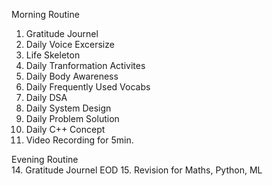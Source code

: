 Morning Routine
1. Gratitude Journel
2. Daily Voice Excersize
4. Life Skeleton
5. Daily Tranformation Activites
6. Daily Body Awareness
7. Daily Frequently Used Vocabs
8. Daily DSA
9. Daily System Design
10. Daily Problem Solution
11. Daily C++ Concept
12. Video Recording for 5min.

Evening Routine    
14. Gratitude Journel EOD
15. Revision for Maths, Python, ML
    
